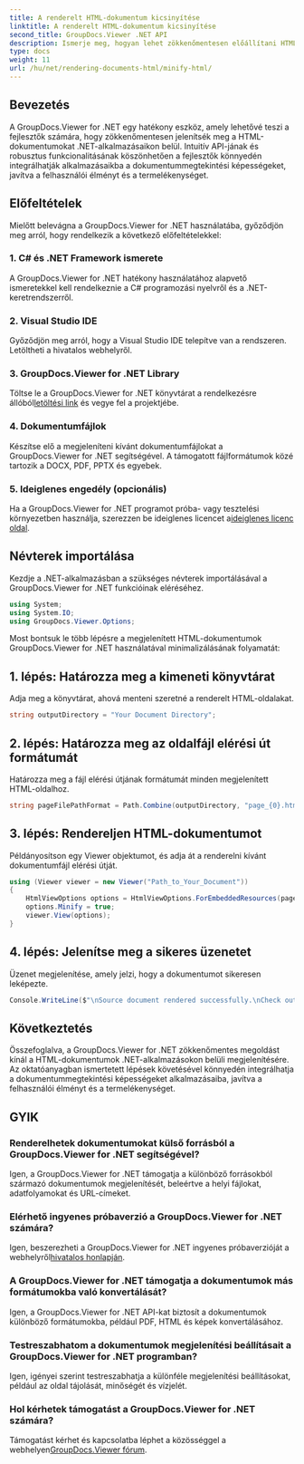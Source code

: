 ```yaml
---
title: A renderelt HTML-dokumentum kicsinyítése
linktitle: A renderelt HTML-dokumentum kicsinyítése
second_title: GroupDocs.Viewer .NET API
description: Ismerje meg, hogyan lehet zökkenőmentesen előállítani HTML-dokumentumokat .NET-alkalmazásokban a GroupDocs.Viewer for .NET segítségével.
type: docs
weight: 11
url: /hu/net/rendering-documents-html/minify-html/
---
```

## Bevezetés
A GroupDocs.Viewer for .NET egy hatékony eszköz, amely lehetővé teszi a fejlesztők számára, hogy zökkenőmentesen jelenítsék meg a HTML-dokumentumokat .NET-alkalmazásaikon belül. Intuitív API-jának és robusztus funkcionalitásának köszönhetően a fejlesztők könnyedén integrálhatják alkalmazásaikba a dokumentummegtekintési képességeket, javítva a felhasználói élményt és a termelékenységet.
## Előfeltételek
Mielőtt belevágna a GroupDocs.Viewer for .NET használatába, győződjön meg arról, hogy rendelkezik a következő előfeltételekkel:
### 1. C# és .NET Framework ismerete
A GroupDocs.Viewer for .NET hatékony használatához alapvető ismeretekkel kell rendelkeznie a C# programozási nyelvről és a .NET-keretrendszerről.
### 2. Visual Studio IDE
Győződjön meg arról, hogy a Visual Studio IDE telepítve van a rendszeren. Letöltheti a hivatalos webhelyről.
### 3. GroupDocs.Viewer for .NET Library
 Töltse le a GroupDocs.Viewer for .NET könyvtárat a rendelkezésre állóból[letöltési link](https://releases.groupdocs.com/viewer/net/) és vegye fel a projektjébe.
### 4. Dokumentumfájlok
Készítse elő a megjeleníteni kívánt dokumentumfájlokat a GroupDocs.Viewer for .NET segítségével. A támogatott fájlformátumok közé tartozik a DOCX, PDF, PPTX és egyebek.
### 5. Ideiglenes engedély (opcionális)
 Ha a GroupDocs.Viewer for .NET programot próba- vagy tesztelési környezetben használja, szerezzen be ideiglenes licencet a[ideiglenes licenc oldal](https://purchase.groupdocs.com/temporary-license/).

## Névterek importálása
Kezdje a .NET-alkalmazásban a szükséges névterek importálásával a GroupDocs.Viewer for .NET funkcióinak eléréséhez.
```csharp
using System;
using System.IO;
using GroupDocs.Viewer.Options;
```

Most bontsuk le több lépésre a megjelenített HTML-dokumentumok GroupDocs.Viewer for .NET használatával minimalizálásának folyamatát:
## 1. lépés: Határozza meg a kimeneti könyvtárat
Adja meg a könyvtárat, ahová menteni szeretné a renderelt HTML-oldalakat.
```csharp
string outputDirectory = "Your Document Directory";
```
## 2. lépés: Határozza meg az oldalfájl elérési út formátumát
Határozza meg a fájl elérési útjának formátumát minden megjelenített HTML-oldalhoz.
```csharp
string pageFilePathFormat = Path.Combine(outputDirectory, "page_{0}.html");
```
## 3. lépés: Rendereljen HTML-dokumentumot
Példányosítson egy Viewer objektumot, és adja át a renderelni kívánt dokumentumfájl elérési útját.
```csharp
using (Viewer viewer = new Viewer("Path_to_Your_Document"))
{
    HtmlViewOptions options = HtmlViewOptions.ForEmbeddedResources(pageFilePathFormat);
    options.Minify = true;
    viewer.View(options);
}
```
## 4. lépés: Jelenítse meg a sikeres üzenetet
Üzenet megjelenítése, amely jelzi, hogy a dokumentumot sikeresen leképezte.
```csharp
Console.WriteLine($"\nSource document rendered successfully.\nCheck output in {outputDirectory}.");
```

## Következtetés
Összefoglalva, a GroupDocs.Viewer for .NET zökkenőmentes megoldást kínál a HTML-dokumentumok .NET-alkalmazásokon belüli megjelenítésére. Az oktatóanyagban ismertetett lépések követésével könnyedén integrálhatja a dokumentummegtekintési képességeket alkalmazásaiba, javítva a felhasználói élményt és a termelékenységet.
## GYIK
### Renderelhetek dokumentumokat külső forrásból a GroupDocs.Viewer for .NET segítségével?
Igen, a GroupDocs.Viewer for .NET támogatja a különböző forrásokból származó dokumentumok megjelenítését, beleértve a helyi fájlokat, adatfolyamokat és URL-címeket.
### Elérhető ingyenes próbaverzió a GroupDocs.Viewer for .NET számára?
 Igen, beszerezheti a GroupDocs.Viewer for .NET ingyenes próbaverzióját a webhelyről[hivatalos honlapján](https://releases.groupdocs.com/).
### A GroupDocs.Viewer for .NET támogatja a dokumentumok más formátumokba való konvertálását?
Igen, a GroupDocs.Viewer for .NET API-kat biztosít a dokumentumok különböző formátumokba, például PDF, HTML és képek konvertálásához.
### Testreszabhatom a dokumentumok megjelenítési beállításait a GroupDocs.Viewer for .NET programban?
Igen, igényei szerint testreszabhatja a különféle megjelenítési beállításokat, például az oldal tájolását, minőségét és vízjelét.
### Hol kérhetek támogatást a GroupDocs.Viewer for .NET számára?
 Támogatást kérhet és kapcsolatba léphet a közösséggel a webhelyen[GroupDocs.Viewer fórum](https://forum.groupdocs.com/c/viewer/9).
